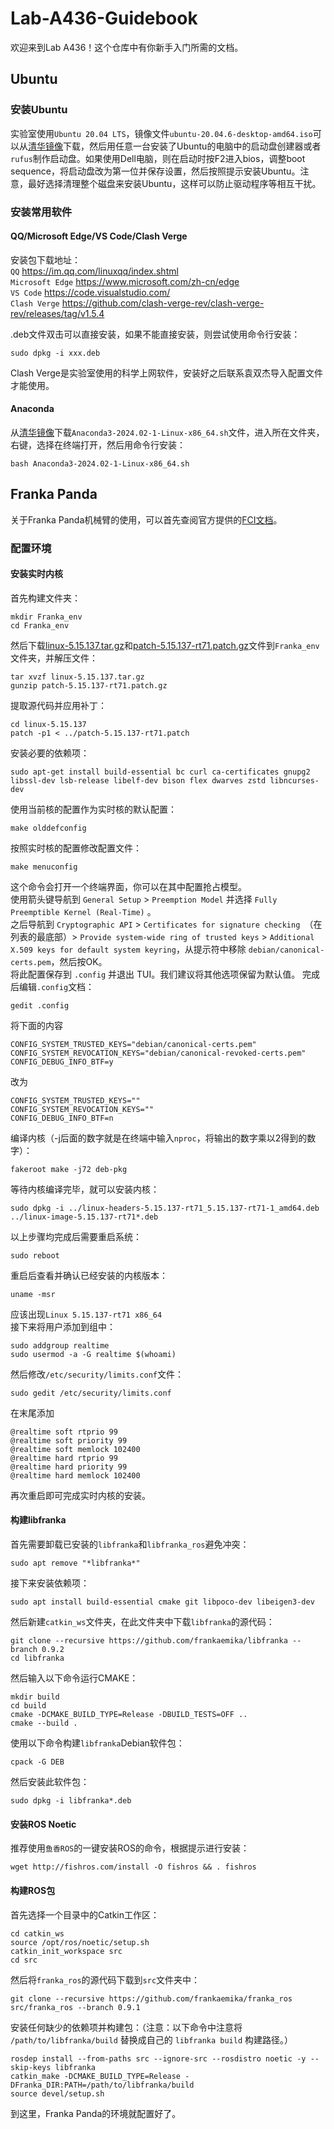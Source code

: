 # Lab-A436-Guidebook
欢迎来到Lab A436！这个仓库中有你新手入门所需的文档。

## Ubuntu

### 安装Ubuntu
实验室使用`Ubuntu 20.04 LTS`，镜像文件`ubuntu-20.04.6-desktop-amd64.iso`可以从[清华镜像](https://mirrors.tuna.tsinghua.edu.cn/ubuntu-releases/20.04/)下载，然后用任意一台安装了Ubuntu的电脑中的启动盘创建器或者`rufus`制作启动盘。如果使用Dell电脑，则在启动时按F2进入bios，调整boot sequence，将启动盘改为第一位并保存设置，然后按照提示安装Ubuntu。注意，最好选择清理整个磁盘来安装Ubuntu，这样可以防止驱动程序等相互干扰。

### 安装常用软件

#### QQ/Microsoft Edge/VS Code/Clash Verge
安装包下载地址：  
`QQ` https://im.qq.com/linuxqq/index.shtml   
`Microsoft Edge` https://www.microsoft.com/zh-cn/edge  
`VS Code` https://code.visualstudio.com/  
`Clash Verge` https://github.com/clash-verge-rev/clash-verge-rev/releases/tag/v1.5.4

.deb文件双击可以直接安装，如果不能直接安装，则尝试使用命令行安装：
```
sudo dpkg -i xxx.deb
```
Clash Verge是实验室使用的科学上网软件，安装好之后联系袁双杰导入配置文件才能使用。

#### Anaconda
从[清华镜像](https://mirrors.tuna.tsinghua.edu.cn/anaconda/archive/)下载`Anaconda3-2024.02-1-Linux-x86_64.sh`文件，进入所在文件夹，右键，选择在终端打开，然后用命令行安装：
```
bash Anaconda3-2024.02-1-Linux-x86_64.sh
```

## Franka Panda
关于Franka Panda机械臂的使用，可以首先查阅官方提供的[FCI文档](https://franka.cn/FCI/)。

### 配置环境

#### 安装实时内核
首先构建文件夹：
```
mkdir Franka_env
cd Franka_env
```
然后下载[linux-5.15.137.tar.gz](https://www.kernel.org/pub/linux/kernel/v5.x/linux-5.15.137.tar.gz)和[patch-5.15.137-rt71.patch.gz](https://www.kernel.org/pub/linux/kernel/projects/rt/5.15/patch-5.15.137-rt71.patch.gz)文件到`Franka_env`文件夹，并解压文件：
```
tar xvzf linux-5.15.137.tar.gz
gunzip patch-5.15.137-rt71.patch.gz
```
提取源代码并应用补丁：
```
cd linux-5.15.137
patch -p1 < ../patch-5.15.137-rt71.patch
```
安装必要的依赖项：
```
sudo apt-get install build-essential bc curl ca-certificates gnupg2 libssl-dev lsb-release libelf-dev bison flex dwarves zstd libncurses-dev
```
使用当前核的配置作为实时核的默认配置：
```
make olddefconfig
```
按照实时核的配置修改配置文件：
```
make menuconfig
```
这个命令会打开一个终端界面，你可以在其中配置抢占模型。  
使用箭头键导航到 `General Setup` > `Preemption Model` 并选择 `Fully Preemptible Kernel (Real-Time)` 。  
之后导航到 `Cryptographic API` > `Certificates for signature checking `（在列表的最底部）> `Provide system-wide ring of trusted keys` > `Additional X.509 keys for default system keyring`，从提示符中移除 `debian/canonical-certs.pem`，然后按OK。  
将此配置保存到 `.config` 并退出 TUI。我们建议将其他选项保留为默认值。
完成后编辑`.config`文档：
```
gedit .config
```
将下面的内容
```
CONFIG_SYSTEM_TRUSTED_KEYS="debian/canonical-certs.pem"
CONFIG_SYSTEM_REVOCATION_KEYS="debian/canonical-revoked-certs.pem"
CONFIG_DEBUG_INFO_BTF=y
```
改为
```
CONFIG_SYSTEM_TRUSTED_KEYS=""
CONFIG_SYSTEM_REVOCATION_KEYS=""
CONFIG_DEBUG_INFO_BTF=n
```
编译内核（-j后面的数字就是在终端中输入`nproc`，将输出的数字乘以2得到的数字）：
```
fakeroot make -j72 deb-pkg
```
等待内核编译完毕，就可以安装内核：
```
sudo dpkg -i ../linux-headers-5.15.137-rt71_5.15.137-rt71-1_amd64.deb ../linux-image-5.15.137-rt71*.deb
```
以上步骤均完成后需要重启系统：
```
sudo reboot
```
重启后查看并确认已经安装的内核版本：
```
uname -msr
```
应该出现`Linux 5.15.137-rt71 x86_64`  
接下来将用户添加到组中：
```
sudo addgroup realtime
sudo usermod -a -G realtime $(whoami)
```
然后修改`/etc/security/limits.conf`文件：
```
sudo gedit /etc/security/limits.conf
```
在末尾添加
```
@realtime soft rtprio 99
@realtime soft priority 99
@realtime soft memlock 102400
@realtime hard rtprio 99
@realtime hard priority 99
@realtime hard memlock 102400
```
再次重启即可完成实时内核的安装。

#### 构建libfranka
首先需要卸载已安装的`libfranka`和`libfranka_ros`避免冲突：
```
sudo apt remove "*libfranka*"
```
接下来安装依赖项：
```
sudo apt install build-essential cmake git libpoco-dev libeigen3-dev
```
然后新建`catkin_ws`文件夹，在此文件夹中下载`libfranka`的源代码：
```
git clone --recursive https://github.com/frankaemika/libfranka --branch 0.9.2
cd libfranka
```
然后输入以下命令运行CMAKE：
```
mkdir build
cd build
cmake -DCMAKE_BUILD_TYPE=Release -DBUILD_TESTS=OFF ..
cmake --build .
```
使用以下命令构建`libfranka`Debian软件包：
```
cpack -G DEB
```
然后安装此软件包：
```
sudo dpkg -i libfranka*.deb
```

#### 安装ROS Noetic
推荐使用`鱼香ROS`的一键安装ROS的命令，根据提示进行安装：
```
wget http://fishros.com/install -O fishros && . fishros
```

#### 构建ROS包
首先选择一个目录中的Catkin工作区：
```
cd catkin_ws
source /opt/ros/noetic/setup.sh
catkin_init_workspace src
cd src
```
然后将`franka_ros`的源代码下载到`src`文件夹中：
```
git clone --recursive https://github.com/frankaemika/franka_ros src/franka_ros --branch 0.9.1
```
安装任何缺少的依赖项并构建包：（注意：以下命令中注意将 `/path/to/libfranka/build` 替换成自己的 `libfranka build` 构建路径。）
```
rosdep install --from-paths src --ignore-src --rosdistro noetic -y --skip-keys libfranka
catkin_make -DCMAKE_BUILD_TYPE=Release -DFranka_DIR:PATH=/path/to/libfranka/build
source devel/setup.sh
```
到这里，Franka Panda的环境就配置好了。

